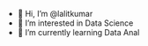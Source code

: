 - 👋 Hi, I’m @lalitkumar
- 👀 I’m interested in Data Science
- 🌱 I’m currently learning Data Anal

<!---
lalitkumarmpi5/lalitkumarmpi5 is a ✨ special ✨ repository because its `README.md` (this file) appears on your GitHub profile.
You can click the Preview link to take a look at your changes.
--->
